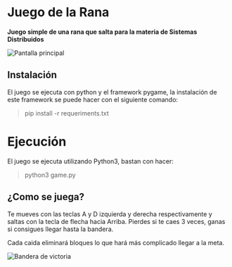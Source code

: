 # Juego de la Rana
**Juego simple de una rana que salta para la materia de Sistemas Distribuidos**

![Pantalla principal](https://github.com/Quest84/RanaGame/tree/master/data/images/inicio.png)

## Instalación
El juego se ejecuta con python y el framework pygame, la instalación de este framework se puede hacer con el siguiente comando:
> pip install -r requeriments.txt

# Ejecución
El juego se ejecuta utilizando Python3, bastan con hacer:
> python3 game.py

## ¿Como se juega?
Te mueves con las teclas A y D izquierda y derecha respectivamente y saltas con la tecla de flecha hacia Arriba.
Pierdes si te caes 3 veces, ganas si consigues llegar hasta la bandera.

Cada caida eliminará bloques lo que hará más complicado llegar a la meta.

![Bandera de victoria](https://github.com/Quest84/RanaGame/tree/master/data/images/bandera.png)
